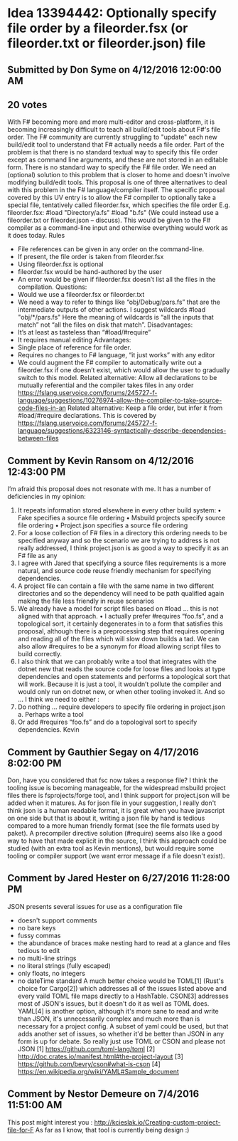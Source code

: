 # Idea 13394442: Optionally specify file order by a fileorder.fsx (or fileorder.txt or fileorder.json) file

## Submitted by Don Syme on 4/12/2016 12:00:00 AM

## 20 votes

With F# becoming more and more multi-editor and cross-platform, it is becoming increasingly difficult to teach all build/edit tools about F#'s file order. The F# community are currently struggling to "update" each new build/edit tool to understand that F# actually needs a file order.
Part of the problem is that there is no standard textual way to specify this file order except as command line arguments, and these are not stored in an editable form. There is no standard way to specify the F# file order. We need an (optional) solution to this problem that is closer to home and doesn't involve modifying build/edit tools.
This proposal is one of three alternatives to deal with this problem in the F# language/compiler itself.
The specific proposal covered by this UV entry is to allow the F# compiler to optionally take a special file, tentatively called fileorder.fsx, which specifies the file order E.g.
fileorder.fsx:
#load "Directory/a.fs"
#load "b.fs"
(We could instead use a fileorder.txt or fileorder.json – discuss).
This would be given to the F# compiler as a command-line input and otherwise everything would work as it does today.
Rules
- File references can be given in any order on the command-line.
- If present, the file order is taken from fileorder.fsx
- Using fileorder.fsx is optional
- fileorder.fsx would be hand-authored by the user
- An error would be given if fileorder.fsx doesn’t list all the files in the compilation.
Questions:
- Would we use a fileorder.fsx or fileorder.txt
- We need a way to refer to things like “obj/Debug/pars.fs” that are the intermediate outputs of other actions. I suggest wildcards
#load "obj/*/pars.fs"
Here the meaning of wildcards is “all the inputs that match” not “all the files on disk that match”.
Disadvantages:
- It’s at least as tasteless than “#load/#require”
- It requires manual editing
Advantages:
- Single place of reference for file order.
- Requires no changes to F# language, “it just works” with any editor
- We could augment the F# compiler to automatically write out a fileorder.fsx if one doesn’t exist, which would allow the user to gradually switch to this model.
Related alternative: Allow all declarations to be mutually referential and the compiler takes files in any order https://fslang.uservoice.com/forums/245727-f-language/suggestions/10276974-allow-the-compiler-to-take-source-code-files-in-an
Related alternative: Keep a file order, but infer it from #load/#require declarations. This is covered by https://fslang.uservoice.com/forums/245727-f-language/suggestions/6323146-syntactically-describe-dependencies-between-files


## Comment by Kevin Ransom on 4/12/2016 12:43:00 PM

I’m afraid this proposal does not resonate with me. It has a number of deficiencies in my opinion:
1. It repeats information stored elsewhere in every other build system:
• Fake specifies a source file ordering
• Msbuild projects specify source file ordering
• Project.json specifies a source file ordering
2. For a loose collection of F# files in a directory this ordering needs to be specified anyway and so the scenario we are trying to address is not really addressed, I think project.json is as good a way to specify it as an F# file as any
3. I agree with Jared that specifying a source files requirements is a more natural, and source code reuse friendly mechanism for specifying dependencies.
4. A project file can contain a file with the same name in two different directories and so the dependency will need to be path qualified again making the file less friendly in reuse scenarios
5. We already have a model for script files based on #load … this is not aligned with that approach.
• I actually prefer #requires “foo.fs”, and a topological sort, it certainly degenerates in to a form that satisfies this proposal, although there is a preprocessing step that requires opening and reading all of the files which will slow down builds a tad. We can also allow #requires to be a synonym for #load allowing script files to build correctly.
6. I also think that we can probably write a tool that integrates with the dotnet new that reads the source code for loose files and looks at type dependencies and open statements and performs a topological sort that will work. Because it is just a tool, it wouldn’t pollute the compiler and would only run on dotnet new, or when other tooling invoked it.
And so …
I think we need to either :
1. Do nothing … require developers to specify file ordering in project.json
a. Perhaps write a tool
2. Or add #requires “foo.fs” and do a topologival sort to specify dependencies.
Kevin

## Comment by Gauthier Segay on 4/17/2016 8:02:00 PM

Don, have you considered that fsc now takes a response file?
I think the tooling issue is becoming manageable, for the widespread msbuild project files there is fsprojects/forge tool, and I think support for project.json will be added when it matures.
As for json file in your suggestion, I really don't think json is a human readable format, it is great when you have javascript on one side but that is about it, writing a json file by hand is tedious compared to a more human friendly format (see the file formats used by paket).
A precompiler directive solution (#require) seems also like a good way to have that made explicit in the source, I think this approach could be studied (with an extra tool as Kevin mentions), but would require some tooling or compiler support (we want error message if a file doesn't exist).

## Comment by Jared Hester on 6/27/2016 11:28:00 PM

JSON presents several issues for use as a configuration file
- doesn't support comments
- no bare keys
- fussy commas
- the abundance of braces make nesting hard to read at a glance and files tedious to edit
- no multi-line strings
- no literal strings (fully escaped)
- only floats, no integers
- no dateTime standard
A much better choice would be TOML[1] (Rust's choice for Cargo[2]) which addresses all of the issues listed above and every vaild TOML file maps directly to a HashTable.
CSON[3] addresses most of JSON's issues, but it doesn't do it as well as TOML does.
YAML[4] is another option, although it's more sane to read and write than JSON, it's unnecessarily complex and much more than is necessary for a project config. A subset of yaml could be used, but that adds another set of issues, so whether it'd be better than JSON in any form is up for debate.
So really just use TOML or CSON and please not JSON
[1] https://github.com/toml-lang/toml
[2] http://doc.crates.io/manifest.html#the-project-layout
[3] https://github.com/bevry/cson#what-is-cson
[4] https://en.wikipedia.org/wiki/YAML#Sample_document

## Comment by Nestor Demeure on 7/4/2016 11:51:00 AM

This post might interest you :
http://kcieslak.io/Creating-custom-project-file-for-F
As far as I know, that tool is currently being design :)
